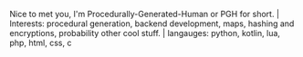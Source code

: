 Nice to met you, I'm Procedurally-Generated-Human or PGH for short. |
Interests: procedural generation, backend development, maps, hashing and encryptions, probability other cool stuff. |
langauges: python, kotlin, lua, php, html, css, c

<!---
Procedurally-Generated-Human/Procedurally-Generated-Human is a ✨ special ✨ repository because its `README.md` (this file) appears on your GitHub profile.
You can click the Preview link to take a look at your changes.
--->
